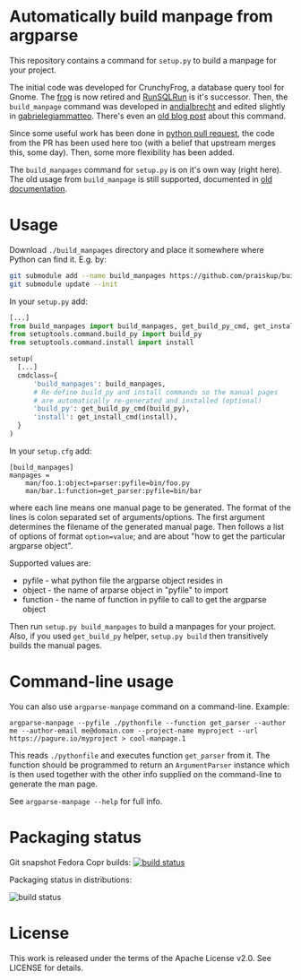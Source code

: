 # Automatically build manpage from argparse

This repository contains a command for `setup.py` to build
a manpage for your project.

The initial code was developed for CrunchyFrog, a database query tool for Gnome.
The [frog] is now retired and [RunSQLRun] is it's successor.  Then, the
`build_manpage` command was developed in [andialbrecht] and edited slightly
in [gabrielegiammatteo].  There's even an [old blog post] about this command.

Since some useful work has been done in [python pull request], the code from the
PR has been used here too (with a belief that upstream merges this, some day).
Then, some more flexibility has been added.

The `build_manpages` command for `setup.py` is on it's own way (right here).
The old usage from `build_manpage` is still supported, documented in
[old documentation](examples/old\_format/README.md).

# Usage

Download `./build_manpages` directory and place it somewhere where Python can
find it.  E.g. by:

```bash
git submodule add --name build_manpages https://github.com/praiskup/build_manpages
git submodule update --init
```

In your `setup.py` add:

```python
[...]
from build_manpages import build_manpages, get_build_py_cmd, get_install_cmd
from setuptools.command.build_py import build_py
from setuptools.command.install import install

setup(
  [...]
  cmdclass={
      'build_manpages': build_manpages,
      # Re-define build_py and install commands so the manual pages
      # are automatically re-generated and installed (optional)
      'build_py': get_build_py_cmd(build_py),
      'install': get_install_cmd(install),
  }
)
```

In your `setup.cfg` add:

```
[build_manpages]
manpages =
    man/foo.1:object=parser:pyfile=bin/foo.py
    man/bar.1:function=get_parser:pyfile=bin/bar
```

where each line means one manual page to be generated.  The format of the lines
is colon separated set of arguments/options.  The first argument determines the
filename of the generated manual page.  Then follows a list of options of format
`option=value`;  and are about "how to get the particular argparse object".

Supported values are:

- pyfile - what python file the argparse object resides in
- object - the name of arparse object in "pyfile" to import
- function - the name of function in pyfile to call to get the argparse object

Then run `setup.py build_manpages` to build a manpages for your project.  Also,
if you used `get_build_py` helper, `setup.py build` then transitively builds the
manual pages.

# Command-line usage

You can also use `argparse-manpage` command on a command-line. Example:

    argparse-manpage --pyfile ./pythonfile --function get_parser --author me --author-email me@domain.com --project-name myproject --url https://pagure.io/myproject > cool-manpage.1

This reads `./pythonfile` and executes function `get_parser` from it. The function should be programmed to return an `ArgumentParser` instance which is then used together with the other info supplied on the command-line to generate the man page.

See `argparse-manpage --help` for full info.


# Packaging status


Git snapshot Fedora Copr builds: [![build status](https://copr.fedorainfracloud.org/coprs/praiskup/argparse-manpage-ci/package/argparse-manpage/status_image/last_build.png)](https://copr.fedorainfracloud.org/coprs/praiskup/argparse-manpage-ci/)

Packaging status in distributions:

![build status](https://repology.org/badge/vertical-allrepos/argparse-manpage.svg?exclude_unsupported=1&header=argparse-manpage)


# License

This work is released under the terms of the Apache License v2.0.
See LICENSE for details.

[gabrielegiammatteo]: https://github.com/andialbrecht/build\_manpage
[andialbrecht]: https://github.com/andialbrecht/build\_manpage
[frog]: http://crunchyfrog.googlecode.com/svn/
[RunSQLRun]: https://github.com/andialbrecht/runsqlrun
[old blog post]: https://andialbrecht.wordpress.com/2009/03/17/creating-a-man-page-with-distutils-and-optparse/
[python pull request]: https://github.com/python/cpython/pull/1169
